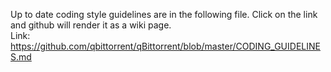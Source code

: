 Up to date coding style guidelines are in the following file. Click on the link and github will render it as a wiki page.<br/>
Link: https://github.com/qbittorrent/qBittorrent/blob/master/CODING_GUIDELINES.md